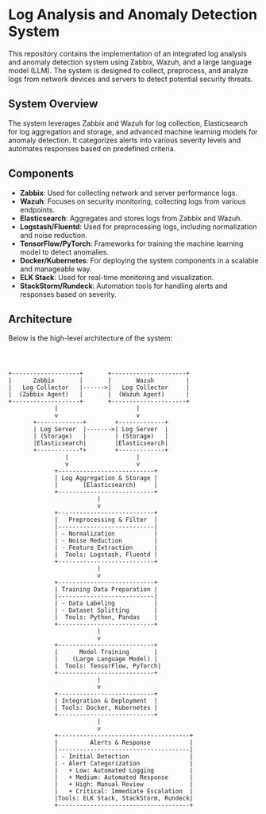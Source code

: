 # Log Analysis and Anomaly Detection System

This repository contains the implementation of an integrated log analysis and anomaly detection system using Zabbix, Wazuh, and a large language model (LLM). The system is designed to collect, preprocess, and analyze logs from network devices and servers to detect potential security threats.

## System Overview

The system leverages Zabbix and Wazuh for log collection, Elasticsearch for log aggregation and storage, and advanced machine learning models for anomaly detection. It categorizes alerts into various severity levels and automates responses based on predefined criteria.

## Components

- **Zabbix**: Used for collecting network and server performance logs.
- **Wazuh**: Focuses on security monitoring, collecting logs from various endpoints.
- **Elasticsearch**: Aggregates and stores logs from Zabbix and Wazuh.
- **Logstash/Fluentd**: Used for preprocessing logs, including normalization and noise reduction.
- **TensorFlow/PyTorch**: Frameworks for training the machine learning model to detect anomalies.
- **Docker/Kubernetes**: For deploying the system components in a scalable and manageable way.
- **ELK Stack**: Used for real-time monitoring and visualization.
- **StackStorm/Rundeck**: Automation tools for handling alerts and responses based on severity.

## Architecture

Below is the high-level architecture of the system:

```plaintext



+-------------------+       +---------------------+
|      Zabbix       |       |       Wazuh         |
|   Log Collector   |------>|   Log Collector     |
|  (Zabbix Agent)   |       |  (Wazuh Agent)      |
+-------------------+       +---------------------+
             |                      |
             v                      v
       +-------------+        +-------------+
       | Log Server  |------->| Log Server  |
       | (Storage)   |        | (Storage)   |
       |Elasticsearch|        |Elasticsearch|
       +------------*+        +-------------+
                |                   |
                v                   v
             +---------------------------+
             | Log Aggregation & Storage |
             |       (Elasticsearch)     |
             +---------------------------+
                         |
                         v
             +---------------------------+
             |   Preprocessing & Filter  |
             |---------------------------|
             | - Normalization           |
             | - Noise Reduction         |
             | - Feature Extraction      |
             |  Tools: Logstash, Fluentd |
             +---------------------------+
                         |
                         v
             +---------------------------+
             | Training Data Preparation |
             |---------------------------|
             | - Data Labeling           |
             | - Dataset Splitting       |
             |  Tools: Python, Pandas    |
             +---------------------------+
                         |
                         v
             +---------------------------+
             |      Model Training       |
             |    (Large Language Model) |
             |  Tools: TensorFlow, PyTorch|
             +---------------------------+
                         |
                         v
             +---------------------------+
             | Integration & Deployment  |
             | Tools: Docker, Kubernetes |
             +---------------------------+
                         |
                         v
             +-------------------------------------+
             |         Alerts & Response           |
             |-------------------------------------|
             | - Initial Detection                 |
             | - Alert Categorization              |
             |   + Low: Automated Logging          |
             |   + Medium: Automated Response      |
             |   + High: Manual Review             |
             |   + Critical: Immediate Escalation  |
             |Tools: ELK Stack, StackStorm, Rundeck|
             +-------------------------------------+
